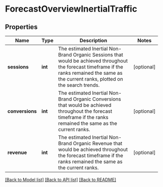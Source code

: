 # ForecastOverviewInertialTraffic

## Properties
Name | Type | Description | Notes
------------ | ------------- | ------------- | -------------
**sessions** | **int** | The estimated Inertial Non-Brand Organic Sessions that would be achieved throughout the forecast timeframe if the ranks remained the same as the current ranks, plotted on the search trends. | [optional] 
**conversions** | **int** | The estimated Inertial Non-Brand Organic Conversions that would be achieved throughout the forecast timeframe if the ranks remained the same as the current ranks. | [optional] 
**revenue** | **int** | The estimated Inertial Non-Brand Organic Revenue that would be achieved throughout the forecast timeframe if the ranks remained the same as the current ranks. | [optional] 

[[Back to Model list]](../README.md#documentation-for-models) [[Back to API list]](../README.md#documentation-for-api-endpoints) [[Back to README]](../README.md)

